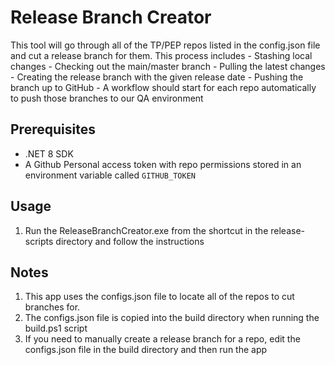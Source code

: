 # Release Branch Creator

This tool will go through all of the TP/PEP repos listed in the config.json file
and cut a release branch for them.
This process includes 
    - Stashing local changes
    - Checking out the main/master branch
    - Pulling the latest changes
    - Creating the release branch with the given release date
    - Pushing the branch up to GitHub
    - A workflow should start for each repo automatically to push those branches to our QA environment

## Prerequisites

- .NET 8 SDK
- A Github Personal access token with repo permissions stored in an environment variable called `GITHUB_TOKEN`

## Usage 
1. Run the ReleaseBranchCreator.exe from the shortcut in the release-scripts directory and follow the instructions 

## Notes

1. This app uses the configs.json file to locate all of the repos to cut branches for. 
2. The configs.json file is copied into the build directory when running the build.ps1 script
3. If you need to manually create a release branch for a repo, edit the configs.json file in the build directory and then run the app

